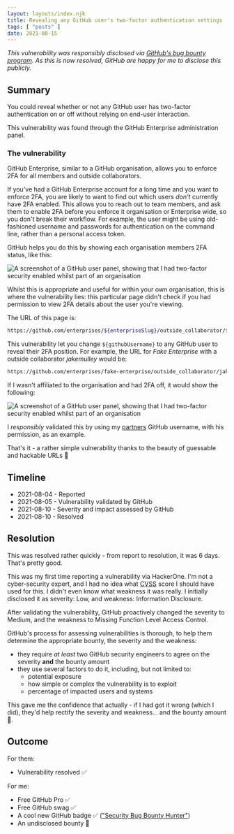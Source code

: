 ```yaml
---
layout: layouts/index.njk
title: Revealing any GitHub user's two-factor authentication settings
tags: [ "posts" ]
date: 2021-08-15
---
```


*This vulnerability was responsibly disclosed via [GitHub's bug bounty program](https://hackerone.com/github). As this is now resolved, GitHub are happy for me to disclose this publicly.*

## Summary

You could reveal whether or not any GitHub user has two-factor authentication on or off without relying on end-user interaction.

This vulnerability was found through the GitHub Enterprise administration panel.

### The vulnerability

GitHub Enterprise, similar to a GitHub organisation, allows you to enforce 2FA for all members and outside collaborators.

If you've had a GitHub Enterprise account for a long time and you want to enforce 2FA, you are likely to want to find out which users _don't_ currently have 2FA enabled. This allows you to reach out to team members, and ask them to enable 2FA before you enforce it organisation or Enterprise wide, so you don't break their workflow. For example, the user might be using old-fashioned username and passwords for authentication on the command line, rather than a personal access token.

GitHub helps you do this by showing each organisation members 2FA status, like this:

<img src="/images/gh-vulnerability-2fa-enabled.png" srcset="/images/gh-vulnerability-2fa-enabled.png 2x" alt="A screenshot of a GitHub user panel, showing that I had two-factor security enabled whilst part of an organisation">

Whilst this is appropriate and useful for within your own organisation, this is where the vulnerability lies: this particular page didn't check if you had permission to view 2FA details about the user you're viewing.

The URL of this page is:

```bash
https://github.com/enterprises/${enterpriseSlug}/outside_collaborator/${githubUsername}
```

This vulnerability let you change `${githubUsername}` to any GitHub user to reveal their 2FA position. For example, the URL for _Fake Enterprise_ with a outside collaborator _jakemulley_ would be:

```bash
https://github.com/enterprises/fake-enterprise/outside_collaborator/jakemulley
```

If I wasn't affiliated to the organisation and had 2FA off, it would show the following:

<img src="/images/gh-vulnerability-2fa-disabled.png" srcset="/images/gh-vulnerability-2fa-disabled.png 2x" alt="A screenshot of a GitHub user panel, showing that I had two-factor security enabled whilst part of an organisation">

I _responsibly_ validated this by using my [partners](http://thatscotdatasci.com) GitHub username, with his permission, as an example.

That's it - a rather simple vulnerability thanks to the beauty of guessable and hackable URLs 🤷

## Timeline

- 2021-08-04 - Reported
- 2021-08-05 - Vulnerability validated by GitHub
- 2021-08-10 - Severity and impact assessed by GitHub
- 2021-08-10 - Resolved

## Resolution

This was resolved rather quickly - from report to resolution, it was 6 days. That's pretty good.

This was my first time reporting a vulnerability via HackerOne. I'm not a cyber-security expert, and I had no idea what [CVSS](https://en.wikipedia.org/wiki/Common_Vulnerability_Scoring_System) score I should have used for this. I didn't even know what weakness it was really. I initially disclosed it as severity: Low, and weakness: Information Disclosure.

After validating the vulnerability, GitHub proactively changed the severity to Medium, and the weakness to Missing Function Level Access Control.

GitHub's process for assessing vulnerabilities is thorough, to help them determine the appropriate bounty, the severity and the weakness:

- they require *at least* two GitHub security engineers to agree on the severity **and** the bounty amount
- they use several factors to do it, including, but not limited to:
  - potential exposure
  - how simple or complex the vulnerability is to exploit
  - percentage of impacted users and systems

This gave me the confidence that actually - if I had got it wrong (which I did), they'd help rectify the severity and weakness... and the bounty amount 🤑.

## Outcome

For them:

- Vulnerability resolved ✅

For me:

- Free GitHub Pro ✅
- Free GitHub swag ✅
- A cool new GitHub badge ✅ (["Security Bug Bounty Hunter"](https://bounty.github.com))
- An undisclosed bounty 🤑

